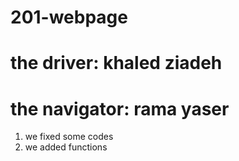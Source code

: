 # 201-webpage
# the driver: khaled ziadeh 
# the navigator: rama yaser 
1.  we fixed some codes 
2. we added functions 